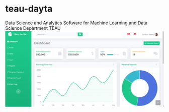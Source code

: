 # teau-dayta
Data Science and Analytics Software for Machine Learning and Data Science Department TEAU
![teau-dayta-readme](./assets/img/readme.png)